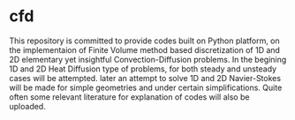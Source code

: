 # cfd
This repository is committed to provide codes built on Python platform, on the implementaion of Finite Volume method based discretization of 1D and 2D elementary yet insightful Convection-Diffusion problems.
In the begining 1D and 2D Heat Diffusion type of problems, for both steady and unsteady cases will be attempted.
later an attempt to solve 1D and 2D Navier-Stokes will be made for simple geometries and under certain simplifications.
Quite often some relevant literature for explanation of codes will also be uploaded.
